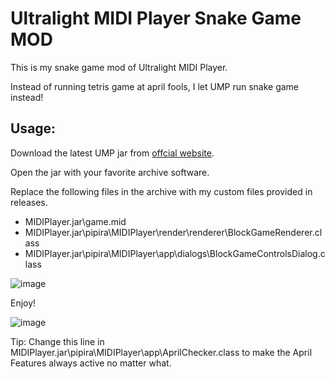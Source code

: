 # Ultralight MIDI Player Snake Game MOD
This is my snake game mod of Ultralight MIDI Player.

Instead of running tetris game at april fools, I let UMP run snake game instead! 

## Usage: 
Download the latest UMP jar from [offcial website](https://pipiraworld.web.fc2.com/ump/en.html). 

Open the jar with your favorite archive software. 

Replace the following files in the archive with my custom files provided in releases. 

- MIDIPlayer.jar\game.mid
- MIDIPlayer.jar\pipira\MIDIPlayer\render\renderer\BlockGameRenderer.class
- MIDIPlayer.jar\pipira\MIDIPlayer\app\dialogs\BlockGameControlsDialog.class

![image](https://github.com/happymimimix/Ultralight-MIDI-Player-Snake-Game-MOD/assets/107282563/a735b6c3-b1a6-423f-b7f1-a76be5124066)

Enjoy!

![image](https://github.com/happymimimix/Ultralight-MIDI-Player-Snake-Game-MOD/assets/107282563/a66bc315-1d0f-49f3-82e8-ff09522ff2e3)

Tip: Change this line in MIDIPlayer.jar\pipira\MIDIPlayer\app\AprilChecker.class to make the April Features always active no matter what. 
